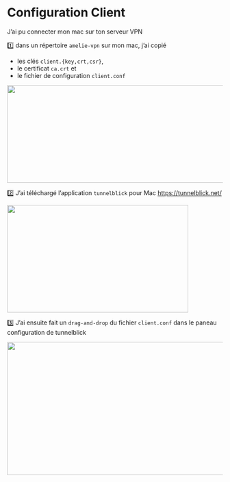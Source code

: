 # Configuration Client

J’ai pu connecter mon mac sur ton serveur VPN
 
:one: dans un répertoire `amelie-vpn` sur mon mac, j’ai copié 
* les clés `client.{key,crt,csr}`, 
* le certificat `ca.crt` et 
* le fichier de configuration `client.conf` 

<image src ="images/image001.png" width="561" height="228"></image>

:two: J’ai téléchargé l’application `tunnelblick` pour Mac https://tunnelblick.net/

<image src ="images/image002.png" width="423" height="251"></image>

:three: J’ai ensuite fait un `drag-and-drop` du fichier `client.conf` dans le paneau configuration de tunnelblick

<image src ="images/image003.png" width="561" height="311"></image>


